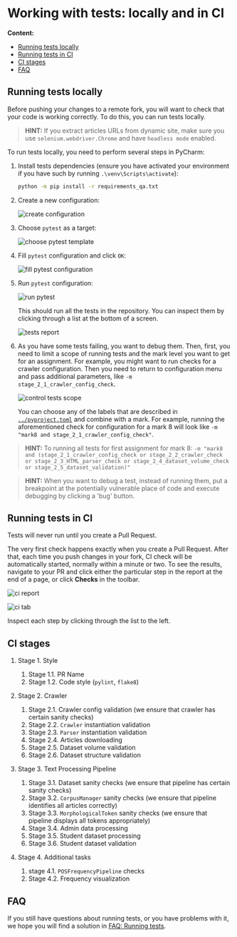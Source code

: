 # Working with tests: locally and in CI

**Content:**

* [Running tests locally](#tests-locally)
* [Running tests in CI](#tests-in-ci)
* [CI stages](#ci-stages)
* [FAQ](#faq)

## <a name="tests-locally"></a>Running tests locally

Before pushing your changes to a remote fork, you will want to check that your code is working
correctly. To do this, you can run tests locally.

> **HINT:** If you extract articles URLs from dynamic site,
> make sure you use `selenium.webdriver.Chrome` and have `headless mode` enabled.

To run tests locally, you need to perform several steps in PyCharm:

1. Install tests dependencies (ensure you have activated your environment if you have such by running
   `.\venv\Scripts\activate`):

   ```bash
   python -m pip install -r requirements_qa.txt
   ```

2. Create a new configuration:

   ![create configuration](../images/tests/pycharm_create_configuration.png)

3. Choose `pytest` as a target:

   ![choose pytest template](../images/tests/pycharm_choose_pytest_template.png)

4. Fill `pytest` configuration and click `OK`:

   ![fill pytest configuration](../images/tests/pycharm_fill_pytest_configuration.png)

5. Run `pytest` configuration:

   ![run pytest](../images/tests/pycharm_run_pytest.png)

   This should run all the tests in the repository. You can inspect them by clicking through a list
   at the bottom of a screen.

   ![tests report](../images/tests/pycharm_tests_report.png)

6. As you have some tests failing, you want to debug them. Then, first, you need to limit
   a scope of running tests and the mark level you want to get for an assignment. For example,
   you might want to run checks for a crawler configuration. Then you need to return
   to configuration menu and pass additional parameters, like `-m stage_2_1_crawler_config_check`.

   ![control tests scope](../images/tests/pycharm_control_tests_scope.png)

   You can choose any of the labels that are described in [`../pyproject.toml`](../../pyproject.toml)
   and combine with a mark. For example, running the aforementioned check for configuration for a
   mark 8 will look like `-m "mark8 and stage_2_1_crawler_config_check"`.

> **HINT:** To running all tests for first assignment for mark 8:
> `-m "mark8 and (stage_2_1_crawler_config_check or stage_2_2_crawler_check or
> stage_2_3_HTML_parser_check or stage_2_4_dataset_volume_check or
> stage_2_5_dataset_validation)"`

> **HINT:** When you want to debug a test, instead of running them, put a breakpoint at
> the potentially vulnerable place of code and execute debugging by clicking a 'bug' button.

## <a name="tests-in-ci"></a>Running tests in CI

Tests will never run until you create a Pull Request.

The very first check happens exactly when you create a Pull Request.
After that, each time you push changes in your fork,
CI check will be automatically started, normally within a minute or two. To see the results,
navigate to your PR and click either the particular step in the report at the end of a page,
or click **Checks** in the toolbar.

![ci report](../images/tests/ci_report.png)

![ci tab](../images/tests/ci_tab.png)

Inspect each step by clicking through the list to the left.

## <a name="ci-stages"></a>CI stages

1. Stage 1. Style
   1. Stage 1.1. PR Name
   2. Stage 1.2. Code style (`pylint`, `flake8`)

2. Stage 2. Crawler
   1. Stage 2.1. Crawler config validation (we ensure that crawler has certain sanity checks)
   2. Stage 2.2. `Crawler` instantiation validation
   3. Stage 2.3. `Parser` instantiation validation
   4. Stage 2.4. Articles downloading
   5. Stage 2.5. Dataset volume validation
   6. Stage 2.6. Dataset structure validation

3. Stage 3. Text Processing Pipeline
   1. Stage 3.1. Dataset sanity checks (we ensure that pipeline has certain sanity checks)
   2. Stage 3.2. `CorpusManager` sanity checks (we ensure that pipeline identifies all articles correctly)
   3. Stage 3.3. `MorphologicalToken` sanity checks (we ensure that pipeline displays all tokens appropriately)
   4. Stage 3.4. Admin data processing
   5. Stage 3.5. Student dataset processing
   6. Stage 3.6. Student dataset validation

4. Stage 4. Additional tasks
   1. stage 4.1. `POSFrequencyPipeline` checks
   2. Stage 4.2. Frequency visualization

## <a name="faq"></a>FAQ

If you still have questions about running tests, or you have problems with it,
we hope you will find a solution in [FAQ: Running tests](faq.md#faq-tests).
